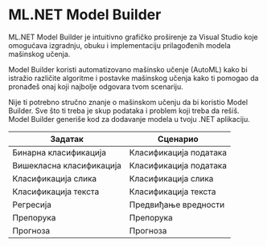 # ML.NET Model Builder

ML.NET Model Builder je intuitivno grafičko proširenje za Visual Studio koje
omogućava izgradnju, obuku i implementaciju prilagođenih modela mašinskog
učenja.

Model Builder koristi automatizovano mašinsko učenje (AutoML) kako bi istražio
različite algoritme i postavke mašinskog učenja kako ti pomogao da pronađeš
onaj koji najbolje odgovara tvom scenariju.

Nije ti potrebno stručno znanje o mašinskom učenju da bi koristio Model
Builder. Sve što ti treba je skup podataka i problem koji treba da rešiš. Model
Builder generiše kod za dodavanje modela u tvoju .NET aplikaciju.

| Задатак                  | Сценарио               |
|--------------------------|------------------------|
| Бинарна класификација    | Класификација података |
| Вишекласна класификација | Класификација података |
| Класификација слика      | Класификација слика    |
| Класификација текста     | Класификација текста   |
| Регресија                | Предвиђање вредности   |
| Препорука                | Препорука              |
| Прогноза                 | Прогноза               |
